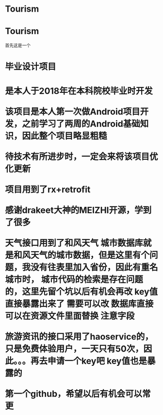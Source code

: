 # Tourism
# Tourism
首先这是一个<h1>毕业设计项目<h1>是本人于2018年在本科院校毕业时开发
<p>该项目是本人第一次做Android项目开发，之前学习了两周的Android基础知识，因此整个项目略显粗糙<p>
<p>待技术有所进步时，一定会来将该项目优化更新<p>
<p>项目用到了rx+retrofit<p>
<p>感谢drakeet大神的MEIZHI开源，学到了很多<p>
<p>天气接口用到了和风天气 城市数据库就是和风天气的城市数据，但是这里有个问题，我没有往表里加入省份，因此有重名城市时，
城市代码的检索是存在问题的，这里先留个坑以后有机会再改 key值直接暴露出来了 需要可以改 数据库直接可以在资源文件里面替换 注意字段
<p>
<p>旅游资讯的接口采用了haoservice的，只是免费体验用户，一天只有50次，因此。。。再去申请一个key吧
key值也是暴露的<p>



<p>第一个github，希望以后有机会可以常更<p>
